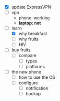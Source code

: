 - [x] update ExpressVPN
- [ ] vpn
	- phone: working
	- **laptop: not**
- [ ] learn 
	- [x] why breakfast
	- [ ] why fruits
	- [ ] HIV
- [ ] buy fruits
	- [ ] compare
		- [ ] types
		- [ ] platforms
- [ ] the new phone
	- [ ] how to use the OS
	- [ ] configure
		- [ ] notification
		- [ ] backup

<!--stackedit_data:
eyJoaXN0b3J5IjpbLTk4OTI1ODQ5MV19
-->